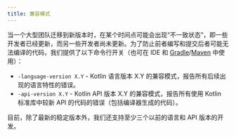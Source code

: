 ```yaml
---
title: 兼容模式
---
```

当一个大型团队迁移到新版本时，在某个时间点可能会出现“不一致状态”，即一些开发者已经更新，而另一些开发者尚未更新。为了防止前者编写和提交后者可能无法编译的代码，我们提供了以下命令行开关（也可在 IDE 和 [Gradle](gradle-compiler-options)/[Maven](maven#specify-compiler-options) 中使用）：

* `-language-version X.Y` - Kotlin 语言版本 X.Y 的兼容模式，报告所有后续出现的语言特性的错误。
* `-api-version X.Y` - Kotlin API 版本 X.Y 的兼容模式，报告所有使用 Kotlin 标准库中较新 API 的代码的错误（包括编译器生成的代码）。

目前，除了最新的稳定版本外，我们还支持至少三个以前的语言和 API 版本的开发。